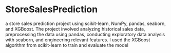 # StoreSalesPrediction
 a store sales prediction project using scikit-learn, NumPy, pandas, seaborn, and XGBoost. The project involved analyzing historical sales data, preprocessing the data using pandas, conducting exploratory data analysis with seaborn, and engineering relevant features. I used the XGBoost algorithm from scikit-learn to train and evaluate the model
